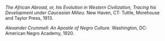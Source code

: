 *The African Abroad, or, his Evolution in Western Civilization, Tracing his Development under Caucasian Milieu.* New Haven, CT: Tuttle, Morehouse and Taylor Press, 1913.

*Alexander Crummell: An Apostle of Negro Culture.* Washington, DC: American Negro Academy, 1920.
